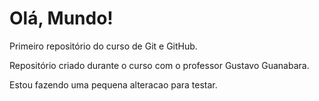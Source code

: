 # Olá, Mundo!
 Primeiro repositório do curso de Git e GitHub.

 Repositório criado durante o curso com o professor Gustavo Guanabara. 

 Estou fazendo uma pequena alteracao para testar. 
